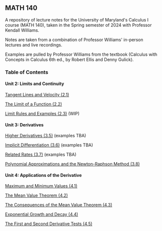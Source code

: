## MATH 140

A repository of lecture notes for the University of Maryland's Calculus I course (MATH 140), taken in the Spring semester of 2024 with Professor Kendall Williams.

Notes are taken from a combination of Professor Williams' in-person lectures and live recordings.

Examples are pulled by Professor Williams from the textbook (Calculus with Concepts in Calculus 6th ed., by Robert Ellis and Denny Gulick).

### Table of Contents

#### Unit 2: Limits and Continuity

[Tangent Lines and Velocity (2.1)](https://github.com/kle1man/math140/blob/main/Lecture%20Notes/Tangent%20Lines%20and%20Velocity%20(2.1).md)

[The Limit of a Function (2.2)](https://github.com/kle1man/math140/blob/main/Lecture%20Notes/The%20Limit%20of%20a%20Function%20(2.2).md)

[Limit Rules and Examples (2.3)](https://github.com/kle1man/math140/blob/main/Lecture%20Notes/Limit%20Rules%20and%20Examples%20(2.3).md) (WIP)

#### Unit 3: Derivatives

[Higher Derivatives (3.5)](https://github.com/kle1man/math140/blob/main/Lecture%20Notes/Higher%20Derivatives%20(3.5).md) (examples TBA)

[Implicit Differentiation (3.6)](https://github.com/kle1man/math140/blob/main/Lecture%20Notes/Implicit%20Differentiation%20(3.6).md) (examples TBA)

[Related Rates (3.7)](https://github.com/kle1man/math140/blob/main/Lecture%20Notes/Related%20Rates%20(3.7).md) (examples TBA)

[Polynomial Approximations and the Newton-Raphson Method (3.8)](https://github.com/kle1man/math140/blob/main/Lecture%20Notes/Polynomial%20Approximations%20and%20the%20Newton-Raphson%20Method%20(3.8).md)

#### Unit 4: Applications of the Derivative

[Maximum and Minimum Values (4.1)](https://github.com/kle1man/math140/blob/44ed71d60e4260c06e1c8a256398dedbde231db5/Materials/Maximum%20and%20Minimum%20Values%20(4.1).md)

[The Mean Value Theorem (4.2)](https://github.com/kle1man/math140/blob/b417001316920f937ec1d22b0e7dc618f44c32d1/Materials/The%20Mean%20Value%20Theorem%20(4.2).md)

[The Consequences of the Mean Value Theorem (4.3)](https://github.com/kle1man/math140/blob/07725f173068c37a8fba9538842ac24f1ecec061/Materials/Consequences%20of%20the%20Mean%20Value%20Theorem%20(4.3).md)

[Exponential Growth and Decay (4.4)](https://github.com/kle1man/math140/blob/8308c78f9d21a14050418adaf90b85f60f449715/Materials/Exponential%20Growth%20and%20Decay%20(4.4).md)

[The First and Second Derivative Tests (4.5)](https://github.com/kle1man/math140/blob/f9fc72476ac12cbfba54503359d9892b7a121b85/Materials/The%20First%20and%20Second%20Derivative%20Tests%20(4.5).md)
